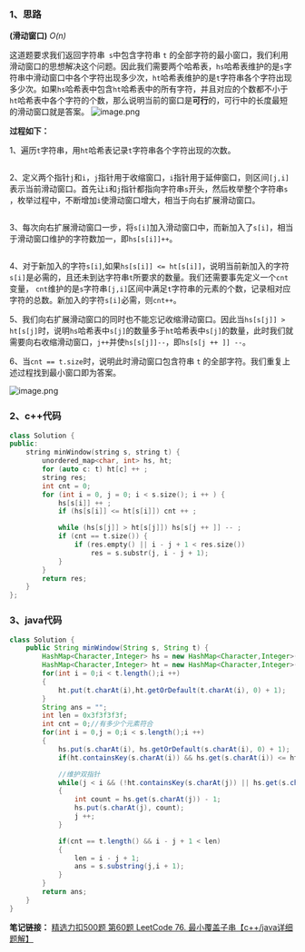  

### 1、思路

**(滑动窗口)**  *O(n)*

这道题要求我们返回字符串` s`中包含字符串 `t` 的全部字符的最小窗口，我们利用滑动窗口的思想解决这个问题。因此我们需要两个哈希表，`hs`哈希表维护的是`s`字符串中滑动窗口中各个字符出现多少次，`ht`哈希表维护的是`t`字符串各个字符出现多少次。如果`hs`哈希表中包含`ht`哈希表中的所有字符，并且对应的个数都不小于`ht`哈希表中各个字符的个数，那么说明当前的窗口是**可行**的，可行中的长度最短的滑动窗口就是答案。
![image.png](https://pic.leetcode-cn.com/1627392480-ABjwBs-image.png)


**过程如下：** 

1、遍历`t`字符串，用`ht`哈希表记录`t`字符串各个字符出现的次数。 

![<img src="力扣500题刷题笔记.assets/image-20210710122600263.png" alt="image-20210710122600263" style="zoom:67%;" />](https://pic.leetcode-cn.com/1626094551-vODlam-file_1626094550107)


2、定义两个指针`j`和`i`，`j`指针用于收缩窗口，`i`指针用于延伸窗口，则区间`[j,i]`表示当前滑动窗口。首先让`i`和`j`指针都指向字符串`s`开头，然后枚举整个字符串`s` ，枚举过程中，不断增加`i`使滑动窗口增大，相当于向右扩展滑动窗口。

![<img src="力扣500题刷题笔记.assets/image-20210710121027770.png" alt="image-20210710121027770" style="zoom:67%;" />](https://pic.leetcode-cn.com/1626094551-FNKtMc-file_1626094550122)


3、每次向右扩展滑动窗口一步，将`s[i]`加入滑动窗口中，而新加入了`s[i]`，相当于滑动窗口维护的字符数加一，即`hs[s[i]]++`。 

![<img src="力扣500题刷题笔记.assets/image-20210710122648338.png" alt="image-20210710122648338" style="zoom: 67%;" />](https://pic.leetcode-cn.com/1626094551-RbOYEW-file_1626094550125)


4、对于新加入的字符`s[i]`,如果`hs[s[i]] <= ht[s[i]]`，说明当前新加入的字符`s[i]`是必需的，且还未到达字符串`t`所要求的数量。我们还需要事先定义一个`cnt`变量， `cnt`维护的是`s`字符串`[j,i]`区间中满足`t`字符串的元素的个数，记录相对应字符的总数。新加入的字符`s[i]`必需，则`cnt++`。

5、我们向右扩展滑动窗口的同时也不能忘记收缩滑动窗口。因此当`hs[s[j]] > ht[s[j]`时，说明`hs`哈希表中`s[j]`的数量多于`ht`哈希表中`s[j]`的数量，此时我们就需要向右收缩滑动窗口，`j++`并使`hs[s[j]]--`，即`hs[s[j ++ ]] --`。

6、当`cnt == t.size`时，说明此时滑动窗口包含符串 `t` 的全部字符。我们重复上述过程找到最小窗口即为答案。


![image.png](https://pic.leetcode-cn.com/1627392545-pNYyEm-image.png)


### 2、c++代码

```cpp
class Solution {
public:
    string minWindow(string s, string t) {
        unordered_map<char, int> hs, ht;
        for (auto c: t) ht[c] ++ ;
        string res;
        int cnt = 0;
        for (int i = 0, j = 0; i < s.size(); i ++ ) {
            hs[s[i]] ++ ;
            if (hs[s[i]] <= ht[s[i]]) cnt ++ ;

            while (hs[s[j]] > ht[s[j]]) hs[s[j ++ ]] -- ;
            if (cnt == t.size()) {
                if (res.empty() || i - j + 1 < res.size())
                    res = s.substr(j, i - j + 1);
            }
        }
        return res;
    }
};
```

### 3、java代码

```java
class Solution {
    public String minWindow(String s, String t) {
        HashMap<Character,Integer> hs = new HashMap<Character,Integer>();
        HashMap<Character,Integer> ht = new HashMap<Character,Integer>();
        for(int i = 0;i < t.length();i ++)
        {
            ht.put(t.charAt(i),ht.getOrDefault(t.charAt(i), 0) + 1);
        }
        String ans = "";
        int len = 0x3f3f3f3f;
        int cnt = 0;//有多少个元素符合
        for(int i = 0,j = 0;i < s.length();i ++)
        {
            hs.put(s.charAt(i), hs.getOrDefault(s.charAt(i), 0) + 1);
            if(ht.containsKey(s.charAt(i)) && hs.get(s.charAt(i)) <= ht.get(s.charAt(i))) cnt ++;

            //维护双指针
            while(j < i && (!ht.containsKey(s.charAt(j)) || hs.get(s.charAt(j)) > ht.get(s.charAt(j))))
            {
                int count = hs.get(s.charAt(j)) - 1;
                hs.put(s.charAt(j), count);
                j ++;
            }

            if(cnt == t.length() && i - j + 1 < len)
            {
                len = i - j + 1;
                ans = s.substring(j,i + 1);
            }
        }
        return ans;
    }
}
```
**笔记链接：**  [精选力扣500题 第60题 LeetCode 76. 最小覆盖子串【c++/java详细题解】](https://blog.csdn.net/weixin_45629285/article/details/118674829)